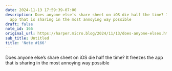 ```yaml
---
date: 2024-11-13 17:59:39-07:00
description: Does anyone else’s share sheet on iOS die half the time? It freezes the
  app that is sharing in the most annoying way possible
draft: false
note_id: 166
original_url: https://harper.micro.blog/2024/11/13/does-anyone-elses.html
sub_title: Untitled
title: 'Note #166'
---
```


Does anyone else’s share sheet on iOS die half the time? It freezes the app that is sharing in the most annoying way possible